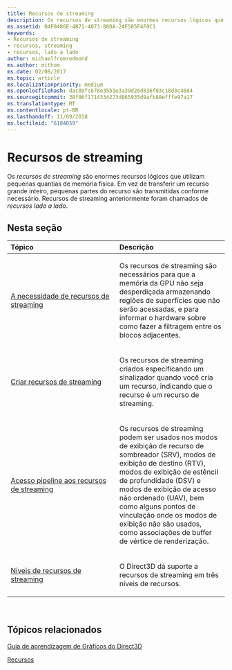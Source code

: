 ```yaml
---
title: Recursos de streaming
description: Os recursos de streaming são enormes recursos lógicos que utilizam pequenas quantias de memória física. Em vez de transferir um recurso grande inteiro, pequenas partes do recurso são transmitidas conforme necessário. Recursos de streaming anteriormente foram chamados de recursos lado a lado.
ms.assetid: 04F0486E-4B71-4073-88DA-2AF505F4F0C1
keywords:
- Recursos de streaming
- recursos, streaming
- recursos, lado a lado
author: michaelfromredmond
ms.author: mithom
ms.date: 02/08/2017
ms.topic: article
ms.localizationpriority: medium
ms.openlocfilehash: dac89fc678e35b1e3a39d26d836f03c18d3c4684
ms.sourcegitcommit: 38f06f1714334273d865935d9afb80efffe97a17
ms.translationtype: MT
ms.contentlocale: pt-BR
ms.lasthandoff: 11/09/2018
ms.locfileid: "6184059"
---
```

# <a name="streaming-resources"></a>Recursos de streaming


Os *recursos de streaming* são enormes recursos lógicos que utilizam pequenas quantias de memória física. Em vez de transferir um recurso grande inteiro, pequenas partes do recurso são transmitidas conforme necessário. Recursos de streaming anteriormente foram chamados de *recursos lado a lado*.

## <a name="span-idin-this-sectionspanin-this-section"></a><span id="in-this-section"></span>Nesta seção


<table>
<colgroup>
<col width="50%" />
<col width="50%" />
</colgroup>
<thead>
<tr class="header">
<th align="left">Tópico</th>
<th align="left">Descrição</th>
</tr>
</thead>
<tbody>
<tr class="odd">
<td align="left"><p><a href="the-need-for-streaming-resources.md">A necessidade de recursos de streaming</a></p></td>
<td align="left"><p>Os recursos de streaming são necessários para que a memória da GPU não seja desperdiçada armazenando regiões de superfícies que não serão acessadas, e para informar o hardware sobre como fazer a filtragem entre os blocos adjacentes.</p></td>
</tr>
<tr class="even">
<td align="left"><p><a href="creating-streaming-resources.md">Criar recursos de streaming</a></p></td>
<td align="left"><p>Os recursos de streaming criados especificando um sinalizador quando você cria um recurso, indicando que o recurso é um recurso de streaming.</p></td>
</tr>
<tr class="odd">
<td align="left"><p><a href="pipeline-access-to-streaming-resources.md">Acesso pipeline aos recursos de streaming</a></p></td>
<td align="left"><p>Os recursos de streaming podem ser usados nos modos de exibição de recurso de sombreador (SRV), modos de exibição de destino (RTV), modos de exibição de estêncil de profundidade (DSV) e modos de exibição de acesso não ordenado (UAV), bem como alguns pontos de vinculação onde os modos de exibição não são usados, como associações de buffer de vértice de renderização.</p></td>
</tr>
<tr class="even">
<td align="left"><p><a href="streaming-resources-features-tiers.md">Níveis de recursos de streaming</a></p></td>
<td align="left"><p>O Direct3D dá suporte a recursos de streaming em três níveis de recursos.</p></td>
</tr>
</tbody>
</table>

 

## <a name="span-idrelated-topicsspanrelated-topics"></a><span id="related-topics"></span>Tópicos relacionados


[Guia de aprendizagem de Gráficos do Direct3D](index.md)

[Recursos](resources.md)

 

 




